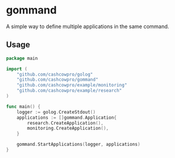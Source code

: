 # gommand

A simple way to define multiple applications in the same command.

## Usage

```go
package main

import (
    "github.com/cashcowpro/golog"
    "github.com/cashcowpro/gommand"
    "github.com/cashcowpro/example/monitoring"
    "github.com/cashcowpro/example/research"
)

func main() {
    logger := golog.CreateStdout()
    applications := []gommand.Application{
        research.CreateApplication(),
        monitoring.CreateApplication(),
    }

    gommand.StartApplications(logger, applications)
}
```
